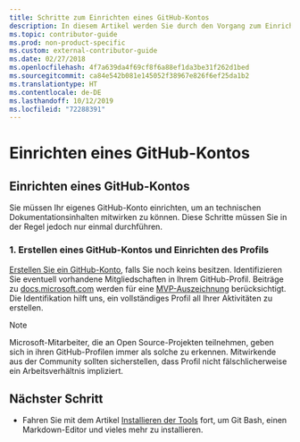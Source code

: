```yaml
---
title: Schritte zum Einrichten eines GitHub-Kontos
description: In diesem Artikel werden Sie durch den Vorgang zum Einrichten eines GitHub-Kontos geführt, das erforderlich ist, um an Inhalten von docs.microsoft.com mitzuwirken.
ms.topic: contributor-guide
ms.prod: non-product-specific
ms.custom: external-contributor-guide
ms.date: 02/27/2018
ms.openlocfilehash: 4f7a639da4f69cf8f6a88ef1da3be31f262d1bed
ms.sourcegitcommit: ca84e542b081e145052f38967e826f6ef25da1b2
ms.translationtype: HT
ms.contentlocale: de-DE
ms.lasthandoff: 10/12/2019
ms.locfileid: "72288391"
---
```

# <a name="github-account-setup"></a>Einrichten eines GitHub-Kontos

## <a name="set-up-your-github-account"></a>Einrichten eines GitHub-Kontos

Sie müssen Ihr eigenes GitHub-Konto einrichten, um an technischen Dokumentationsinhalten mitwirken zu können. Diese Schritte müssen Sie in der Regel jedoch nur einmal durchführen.

### <a name="1-create-a-github-account-and-set-up-your-profile"></a>1. Erstellen eines GitHub-Kontos und Einrichten des Profils

[Erstellen Sie ein GitHub-Konto](https://github.com/join), falls Sie noch keins besitzen. Identifizieren Sie eventuell vorhandene Mitgliedschaften in Ihrem GitHub-Profil. Beiträge zu [docs.microsoft.com](https://docs.microsoft.com) werden für eine [MVP-Auszeichnung](https://mvp.microsoft.com) berücksichtigt. Die Identifikation hilft uns, ein vollständiges Profil all Ihrer Aktivitäten zu erstellen.

>[!NOTE]
> Microsoft-Mitarbeiter, die an Open Source-Projekten teilnehmen, geben sich in ihren GitHub-Profilen immer als solche zu erkennen. Mitwirkende aus der Community sollten sicherstellen, dass Profil nicht fälschlicherweise ein Arbeitsverhältnis impliziert.

## <a name="next-step"></a>Nächster Schritt

* Fahren Sie mit dem Artikel [Installieren der Tools](get-started-setup-tools.md) fort, um Git Bash, einen Markdown-Editor und vieles mehr zu installieren.
